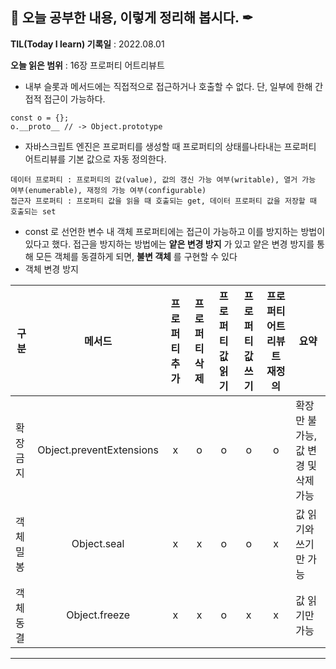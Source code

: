 ## 📕 오늘 공부한 내용, 이렇게 정리해 봅시다. ✒

**TIL(Today I learn) 기록일** : 2022.08.01

**오늘 읽은 범위** : 16장 프로퍼티 어트리뷰트

+ 내부 슬롯과 메서드에는 직접적으로 접근하거나 호출할 수 없다. 단, 일부에 한해 간접적 접근이 가능하다.   
```
const o = {}; 
o.__proto__ // -> Object.prototype
```
+ 자바스크립트 엔진은 프로퍼티를 생성할 때 프로퍼티의 상태를나타내는 프로퍼티 어트리뷰를 기본 값으로 자동 정의한다.   
```
데이터 프로퍼티 : 프로퍼티의 값(value), 값의 갱신 가능 여부(writable), 열거 가능 여부(enumerable), 재정의 가능 여부(configurable)
접근자 프로퍼티 : 프로퍼티 값을 읽을 때 호출되는 get, 데이터 프로퍼티 값을 저장할 때 호출되는 set
```
+ const 로 선언한 변수 내 객체 프로퍼티에는 접근이 가능하고 이를 방지하는 방법이 있다고 했다. 접근을 방지하는 방법에는 __얕은 변경 방지__ 가 있고 얕은 변경 방지를 통해 모든 객체를 동결하게 되면, __불변 객체__ 를 구현할 수 있다
+ 객체 변경 방지

| 구분|메서드|프로퍼티 추가|프로퍼티 삭제|프로퍼티 값 읽기|프로퍼티 값 쓰기|프로퍼티 어트리뷰트 재정의|요약|
| --- |:---:|:---:|:---:|:---:|:---:|:---:|---|
|확장금지|Object.preventExtensions|x|o|o|o|o|확장만 불가능, 값 변경 및 삭제 가능|
|객체 밀봉|Object.seal|x|x|o|o|x|값 읽기와 쓰기만 가능|
|객체 동결|Object.freeze|x|x|o|x|x|값 읽기만 가능|

---

